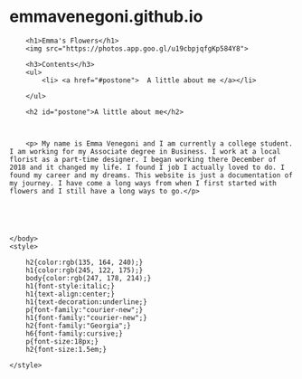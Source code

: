 # emmavenegoni.github.io
<html>
    <head>
        <meta charset="utf-8">
        <title>Project: Website</title>
    </head>
    <body>
        
        <h1>Emma's Flowers</h1>
        <img src="https://photos.app.goo.gl/u19cbpjqfgKp584Y8">

        <h3>Contents</h3>
        <ul>
            <li> <a href="#postone">  A little about me </a></li>
            
        </ul>
        
        <h2 id="postone">A little about me</h2>
        
       
        
        <p> My name is Emma Venegoni and I am currently a college student. I am working for my Associate degree in Business. I work at a local florist as a part-time designer. I began working there December of 2018 and it changed my life. I found I job I actually loved to do. I found my career and my dreams. This website is just a documentation of my journey. I have come a long ways from when I first started with flowers and I still have a long ways to go.</p>
        
        
       
        
        
    </body>
    <style> 
        
        h2{color:rgb(135, 164, 240);}
        h1{color:rgb(245, 122, 175);}
        body{color:rgb(247, 178, 214);}
        h1{font-style:italic;}
        h1{text-align:center;}
        h1{text-decoration:underline;}
        p{font-family:"courier-new";}
        h1{font-family:"courier-new";}
        h2{font-family:"Georgia";}
        h6{font-family:cursive;}
        p{font-size:18px;}
        h2{font-size:1.5em;}
        
    </style>
</html>
